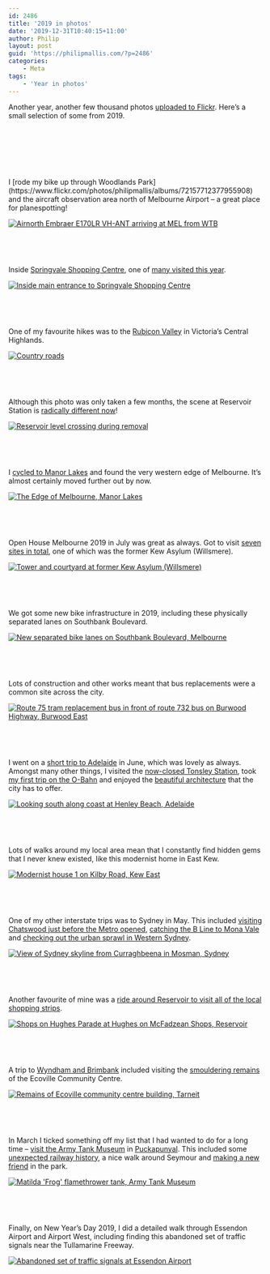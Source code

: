 ```yaml
---
id: 2486
title: '2019 in photos'
date: '2019-12-31T10:40:15+11:00'
author: Philip
layout: post
guid: 'https://philipmallis.com/?p=2486'
categories:
    - Meta
tags:
    - 'Year in photos'
---
```


Another year, another few thousand photos [uploaded to Flickr](https://www.flickr.com/photos/philipmallis/). Here’s a small selection of some from 2019.

<div aria-hidden="true" class="wp-block-spacer" style="height:100px"></div>I [rode my bike up through Woodlands Park](https://www.flickr.com/photos/philipmallis/albums/72157712377955908) and the aircraft observation area north of Melbourne Airport – a great place for planespotting!

[![Airnorth Embraer E170LR VH-ANT arriving at MEL from WTB](https://live.staticflickr.com/65535/49279688561_2c9da9c28c_z.jpg)](https://www.flickr.com/photos/philipmallis/49279688561/in/datetaken/ "Airnorth Embraer E170LR VH-ANT arriving at MEL from WTB")<script async="" charset="utf-8" src="//embedr.flickr.com/assets/client-code.js"></script><div aria-hidden="true" class="wp-block-spacer" style="height:60px"></div>Inside [Springvale Shopping Centre](https://www.flickr.com/photos/philipmallis/albums/72157712405652708), one of [many visited this year](https://www.flickr.com/photos/philipmallis/albums/72157697195094634).

[![Inside main entrance to Springvale Shopping Centre](https://live.staticflickr.com/65535/49289873071_186927b6d5_z.jpg)](https://www.flickr.com/photos/philipmallis/49289873071/in/datetaken/ "Inside main entrance to Springvale Shopping Centre")<script async="" charset="utf-8" src="//embedr.flickr.com/assets/client-code.js"></script><div aria-hidden="true" class="wp-block-spacer" style="height:60px"></div>One of my favourite hikes was to the [Rubicon Valley](https://www.flickr.com/photos/philipmallis/albums/72157711083607877) in Victoria’s Central Highlands.

[![Country roads](https://live.staticflickr.com/65535/48802519998_49675ec83a_z.jpg)](https://www.flickr.com/photos/philipmallis/48802519998/in/datetaken/ "Country roads")<script async="" charset="utf-8" src="//embedr.flickr.com/assets/client-code.js"></script><div aria-hidden="true" class="wp-block-spacer" style="height:60px"></div>Although this photo was only taken a few months, the scene at Reservoir Station is [radically different now](https://levelcrossings.vic.gov.au/projects/high-street-reservoir/image-gallery#)!

[![Reservoir level crossing during removal](https://live.staticflickr.com/65535/48864235857_0416aabe85_z.jpg)](https://www.flickr.com/photos/philipmallis/48864235857/in/datetaken/ "Reservoir level crossing during removal")<script async="" charset="utf-8" src="//embedr.flickr.com/assets/client-code.js"></script><div aria-hidden="true" class="wp-block-spacer" style="height:60px"></div>I [cycled to Manor Lakes](https://www.flickr.com/photos/philipmallis/albums/72157711006623156) and found the very western edge of Melbourne. It’s almost certainly moved further out by now.

[![The Edge of Melbourne, Manor Lakes](https://live.staticflickr.com/65535/48773408502_532171702d_z.jpg)](https://www.flickr.com/photos/philipmallis/48773408502/in/datetaken/ "The Edge of Melbourne, Manor Lakes")<script async="" charset="utf-8" src="//embedr.flickr.com/assets/client-code.js"></script><div aria-hidden="true" class="wp-block-spacer" style="height:60px"></div>Open House Melbourne 2019 in July was great as always. Got to visit [seven sit](https://www.flickr.com/photos/philipmallis/albums/72157710003108127)[e](https://www.flickr.com/photos/philipmallis/albums/72157710003108127)[s in total](https://www.flickr.com/photos/philipmallis/albums/72157710003108127), one of which was the former Kew Asylum (Willsmere).

[![Tower and courtyard at former Kew Asylum (Willsmere)](https://live.staticflickr.com/65535/48429648936_74a04aab19_z.jpg)](https://www.flickr.com/photos/philipmallis/48429648936/in/datetaken/ "Tower and courtyard at former Kew Asylum (Willsmere)")<script async="" charset="utf-8" src="//embedr.flickr.com/assets/client-code.js"></script><div aria-hidden="true" class="wp-block-spacer" style="height:60px"></div>We got some new bike infrastructure in 2019, including these physically separated lanes on Southbank Boulevard.

[![New separated bike lanes on Southbank Boulevard, Melbourne](https://live.staticflickr.com/65535/48888414763_eddc03e311_z.jpg)](https://www.flickr.com/photos/philipmallis/48888414763/in/datetaken/ "New separated bike lanes on Southbank Boulevard, Melbourne")<script async="" charset="utf-8" src="//embedr.flickr.com/assets/client-code.js"></script><div aria-hidden="true" class="wp-block-spacer" style="height:60px"></div>Lots of construction and other works meant that bus replacements were a common site across the city.

[![Route 75 tram replacement bus in front of route 732 bus on Burwood Highway, Burwood East](https://live.staticflickr.com/65535/48651871072_63e5b8c866_z.jpg)](https://www.flickr.com/photos/philipmallis/48651871072/in/datetaken/ "Route 75 tram replacement bus in front of route 732 bus on Burwood Highway, Burwood East")<script async="" charset="utf-8" src="//embedr.flickr.com/assets/client-code.js"></script><div aria-hidden="true" class="wp-block-spacer" style="height:60px"></div>I went on a [short trip to Adelaide](https://www.flickr.com/photos/philipmallis/albums/72157709138586428) in June, which was lovely as always. Amongst many other things, I visited the [now-closed Tonsley Station](https://www.flickr.com/photos/philipmallis/48130651498/in/datetaken/), took [my first trip on the O-Bahn](https://www.flickr.com/photos/philipmallis/48085132017/in/datetaken/) and enjoyed the [beautiful architecture](https://www.flickr.com/photos/philipmallis/48085084216/in/datetaken/) that the city has to offer.

[![Looking south along coast at Henley Beach, Adelaide](https://live.staticflickr.com/65535/48200675791_34a0a5986e_z.jpg)](https://www.flickr.com/photos/philipmallis/48200675791/in/datetaken/ "Looking south along coast at Henley Beach, Adelaide")<script async="" charset="utf-8" src="//embedr.flickr.com/assets/client-code.js"></script><div aria-hidden="true" class="wp-block-spacer" style="height:60px"></div>Lots of walks around my local area mean that I constantly find hidden gems that I never knew existed, like this modernist home in East Kew.

[![Modernist house 1 on Kilby Road, Kew East](https://live.staticflickr.com/65535/48218431337_c56d7d5e9c_z.jpg)](https://www.flickr.com/photos/philipmallis/48218431337/in/datetaken/ "Modernist house 1 on Kilby Road, Kew East")<script async="" charset="utf-8" src="//embedr.flickr.com/assets/client-code.js"></script><div aria-hidden="true" class="wp-block-spacer" style="height:60px"></div>One of my other interstate trips was to Sydney in May. This included [visiting Chatswood just before the Metro opened](https://www.flickr.com/photos/philipmallis/47932193336/in/datetaken/), [catching the B Line to Mona Vale](https://www.flickr.com/photos/philipmallis/40922528233/in/datetaken/) and [checking out the urban sprawl in Western Sydney](https://www.flickr.com/photos/philipmallis/40887346283/in/datetaken/).

[![View of Sydney skyline from Curraghbeena in Mosman, Sydney](https://live.staticflickr.com/65535/47932015582_c298ee4c6a_z.jpg)](https://www.flickr.com/photos/philipmallis/47932015582/in/datetaken/ "View of Sydney skyline from Curraghbeena in Mosman, Sydney")<script async="" charset="utf-8" src="//embedr.flickr.com/assets/client-code.js"></script><div aria-hidden="true" class="wp-block-spacer" style="height:60px"></div>Another favourite of mine was a [ride around Reservoir to visit all of the local shopping strips](https://philipmallis.com/blog/2019/09/19/the-shopping-strips-of-reservoir/).

[![Shops on Hughes Parade at Hughes on McFadzean Shops, Reservoir](https://live.staticflickr.com/65535/48500704392_d2f40013e9_z.jpg)](https://www.flickr.com/photos/philipmallis/48500704392/in/datetaken/ "Shops on Hughes Parade at Hughes on McFadzean Shops, Reservoir")<script async="" charset="utf-8" src="//embedr.flickr.com/assets/client-code.js"></script><div aria-hidden="true" class="wp-block-spacer" style="height:60px"></div>A trip to [Wyndham and Brimbank](https://www.flickr.com/photos/philipmallis/albums/72157690370336903) included visiting the [smouldering remains](https://www.starweekly.com.au/uncategorized/ecoville-park-struck-by-fire/) of the Ecoville Community Centre.

[![Remains of Ecoville community centre building, Tarneit](https://live.staticflickr.com/7848/46652653574_1da4d5ca24_z.jpg)](https://www.flickr.com/photos/philipmallis/46652653574/in/datetaken/ "Remains of Ecoville community centre building, Tarneit")<script async="" charset="utf-8" src="//embedr.flickr.com/assets/client-code.js"></script><div aria-hidden="true" class="wp-block-spacer" style="height:60px"></div>In March I ticked something off my list that I had wanted to do for a long time – [visit the Army Tank Museum](https://philipmallis.com/blog/2019/03/14/army-tank-museum-puckapunyal/) in [Puckapunyal](https://www.flickr.com/photos/philipmallis/albums/72157677052120757). This included some [unexpected railway history](https://www.flickr.com/photos/philipmallis/33448314338/in/datetaken/), a nice walk around Seymour and [making a new friend](https://www.flickr.com/photos/philipmallis/46410456055/in/datetaken/) in the park.

[![Matilda 'Frog' flamethrower tank, Army Tank Museum](https://live.staticflickr.com/7857/40349220143_edf29e9222_z.jpg)](https://www.flickr.com/photos/philipmallis/40349220143/in/datetaken/ "Matilda 'Frog' flamethrower tank, Army Tank Museum")<script async="" charset="utf-8" src="//embedr.flickr.com/assets/client-code.js"></script><div aria-hidden="true" class="wp-block-spacer" style="height:60px"></div>Finally, on New Year’s Day 2019, I did a detailed walk through Essendon Airport and Airport West, including finding this abandoned set of traffic signals near the Tullamarine Freeway.

[![Abandoned set of traffic signals at Essendon Airport](https://live.staticflickr.com/4874/39689213493_72a0bc1161_z.jpg)](https://www.flickr.com/photos/philipmallis/39689213493/in/datetaken/ "Abandoned set of traffic signals at Essendon Airport")<script async="" charset="utf-8" src="//embedr.flickr.com/assets/client-code.js"></script>